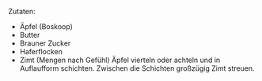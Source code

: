 Zutaten:
- Äpfel (Boskoop)
- Butter
- Brauner Zucker
- Haferflocken
- Zimt
(Mengen nach Gefühl)
Äpfel vierteln oder achteln und in Auflaufform schichten. Zwischen die Schichten großzügig Zimt streuen. 